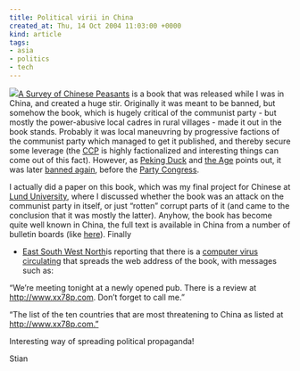 ```yaml
---
title: Political virii in China
created_at: Thu, 14 Oct 2004 11:03:00 +0000
kind: article
tags:
- asia
- politics
- tech
---
```


![](http://www.utsc.utoronto.ca/~04haklev/cover-nongmin-thumb.jpg)[A
Survey of Chinese
Peasants](http://www.lettre-ulysses-award.org/authors04/chen_wu.html) is
a book that was released while I was in China, and created a huge stir.
Originally it was meant to be banned, but somehow the book, which is
hugely critical of the communist party - but mostly the power-abusive
local cadres in rural villages - made it out in the book stands.
Probably it was local maneuvring by progressive factions of the
communist party which managed to get it published, and thereby secure
some leverage (the
[CCP](http://en.wikipedia.org/wiki/Chinese_Communist_Party) is highly
factionalized and interesting things can come out of this fact).
However, as [Peking Duck](http://pekingduck.org/) and [the
Age](http://www.theage.com.au/articles/2004/03/03/1078295446788.html?oneclick=true)
points out, it was later [banned
again](http://pekingduck.org/archives/001076.php), before the [Party
Congress](http://news.bbc.co.uk/1/hi/in_depth/asia_pacific/2002/china_party_congress/default.stm).

I actually did a paper on this book, which was my final project for
Chinese at [Lund University](http://www.lu.se), where I discussed
whether the book was an attack on the communist party in itself, or just
“rotten” corrupt parts of it (and came to the conclusion that it was
mostly the latter). Anyhow, the book has become quite well known in
China, the full text is available in China from a number of bulletin
boards (like [here](http://www.tylf.net/sannong/nongmin.html)). Finally
- [East South West North](http://www.zonaeuropa.com/weblog.htm)is
reporting that there is a [computer virus
circulating](http://www.zonaeuropa.com/02011.htm) that spreads the web
address of the book, with messages such as:

“We’re meeting tonight at a newly opened pub. There is a review at
http://www.xx78p.com. Don’t forget to call me.”

“The list of the ten countries that are most threatening to China as
listed at http://www.xx78p.com.”

Interesting way of spreading political propaganda!

Stian
